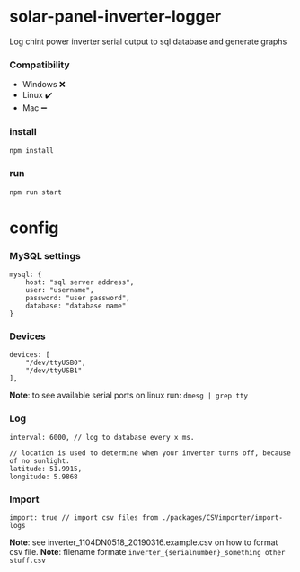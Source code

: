 # solar-panel-inverter-logger
Log chint power inverter serial output to sql database and generate graphs

### Compatibility
- Windows :x:
- Linux :heavy_check_mark:
- Mac :heavy_minus_sign:

### install
```bash
npm install
```

### run
```
npm run start
```

# config

### MySQL settings
```
mysql: {
    host: "sql server address",
    user: "username",
    password: "user password",
    database: "database name"
}
```

### Devices
```
devices: [
    "/dev/ttyUSB0",
    "/dev/ttyUSB1"
],
```
**Note**: to see available serial ports on linux run: `dmesg | grep tty`

### Log
```
interval: 6000, // log to database every x ms.

// location is used to determine when your inverter turns off, because of no sunlight.
latitude: 51.9915,
longitude: 5.9868
```

### Import
```
import: true // import csv files from ./packages/CSVimporter/import-logs
```
**Note**: see inverter_1104DN0518_20190316.example.csv on how to format csv file.
**Note**: filename formate `inverter_{serialnumber}_something other stuff.csv`
